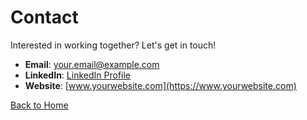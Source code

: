 # Contact

Interested in working together? Let's get in touch!

- **Email**: [your.email@example.com](mailto:your.email@example.com)
- **LinkedIn**: [LinkedIn Profile](https://www.linkedin.com/in/yourprofile)
- **Website**: [www.yourwebsite.com](https://www.yourwebsite.com)

[Back to Home](README.md)
